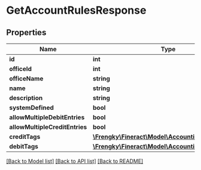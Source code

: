 # GetAccountRulesResponse

## Properties
Name | Type | Description | Notes
------------ | ------------- | ------------- | -------------
**id** | **int** |  | [optional] 
**officeId** | **int** |  | [optional] 
**officeName** | **string** |  | [optional] 
**name** | **string** |  | [optional] 
**description** | **string** |  | [optional] 
**systemDefined** | **bool** |  | [optional] 
**allowMultipleDebitEntries** | **bool** |  | [optional] 
**allowMultipleCreditEntries** | **bool** |  | [optional] 
**creditTags** | [**\Frengky\Fineract\Model\AccountingTagRuleData[]**](AccountingTagRuleData.md) |  | [optional] 
**debitTags** | [**\Frengky\Fineract\Model\AccountingTagRuleData[]**](AccountingTagRuleData.md) |  | [optional] 

[[Back to Model list]](../../README.md#documentation-for-models) [[Back to API list]](../../README.md#documentation-for-api-endpoints) [[Back to README]](../../README.md)

